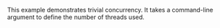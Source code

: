 This example demonstrates trivial concurrency.
It takes a command-line argument to define the number of threads used.
